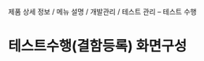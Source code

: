 <!--breadcrumb:제품 상세 정보 / 메뉴 설명 / 개발관리 / 테스트 관리 – 테스트 수행--><span class="md-breadcrumb">제품 상세 정보 / 메뉴 설명 / 개발관리 / 테스트 관리 – 테스트 수행</span>
# 테스트수행(결함등록) 화면구성
